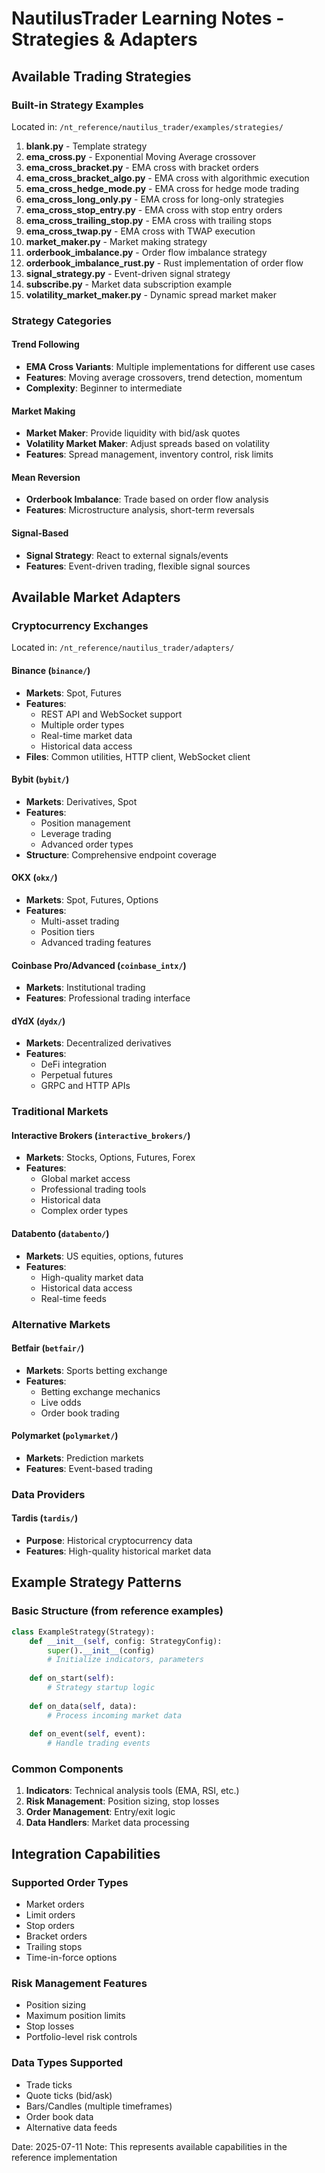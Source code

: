 # NautilusTrader Learning Notes - Strategies & Adapters

## Available Trading Strategies

### Built-in Strategy Examples
Located in: `/nt_reference/nautilus_trader/examples/strategies/`

1. **blank.py** - Template strategy
2. **ema_cross.py** - Exponential Moving Average crossover
3. **ema_cross_bracket.py** - EMA cross with bracket orders
4. **ema_cross_bracket_algo.py** - EMA cross with algorithmic execution
5. **ema_cross_hedge_mode.py** - EMA cross for hedge mode trading
6. **ema_cross_long_only.py** - EMA cross for long-only strategies
7. **ema_cross_stop_entry.py** - EMA cross with stop entry orders
8. **ema_cross_trailing_stop.py** - EMA cross with trailing stops
9. **ema_cross_twap.py** - EMA cross with TWAP execution
10. **market_maker.py** - Market making strategy
11. **orderbook_imbalance.py** - Order flow imbalance strategy
12. **orderbook_imbalance_rust.py** - Rust implementation of order flow
13. **signal_strategy.py** - Event-driven signal strategy
14. **subscribe.py** - Market data subscription example
15. **volatility_market_maker.py** - Dynamic spread market maker

### Strategy Categories

#### Trend Following
- **EMA Cross Variants**: Multiple implementations for different use cases
- **Features**: Moving average crossovers, trend detection, momentum
- **Complexity**: Beginner to intermediate

#### Market Making
- **Market Maker**: Provide liquidity with bid/ask quotes
- **Volatility Market Maker**: Adjust spreads based on volatility
- **Features**: Spread management, inventory control, risk limits

#### Mean Reversion
- **Orderbook Imbalance**: Trade based on order flow analysis
- **Features**: Microstructure analysis, short-term reversals

#### Signal-Based
- **Signal Strategy**: React to external signals/events
- **Features**: Event-driven trading, flexible signal sources

## Available Market Adapters

### Cryptocurrency Exchanges
Located in: `/nt_reference/nautilus_trader/adapters/`

#### Binance (`binance/`)
- **Markets**: Spot, Futures
- **Features**: 
  - REST API and WebSocket support
  - Multiple order types
  - Real-time market data
  - Historical data access
- **Files**: Common utilities, HTTP client, WebSocket client

#### Bybit (`bybit/`)
- **Markets**: Derivatives, Spot
- **Features**:
  - Position management
  - Leverage trading
  - Advanced order types
- **Structure**: Comprehensive endpoint coverage

#### OKX (`okx/`)
- **Markets**: Spot, Futures, Options
- **Features**: 
  - Multi-asset trading
  - Position tiers
  - Advanced trading features

#### Coinbase Pro/Advanced (`coinbase_intx/`)
- **Markets**: Institutional trading
- **Features**: Professional trading interface

#### dYdX (`dydx/`)
- **Markets**: Decentralized derivatives
- **Features**: 
  - DeFi integration
  - Perpetual futures
  - GRPC and HTTP APIs

### Traditional Markets

#### Interactive Brokers (`interactive_brokers/`)
- **Markets**: Stocks, Options, Futures, Forex
- **Features**:
  - Global market access
  - Professional trading tools
  - Historical data
  - Complex order types

#### Databento (`databento/`)
- **Markets**: US equities, options, futures
- **Features**:
  - High-quality market data
  - Historical data access
  - Real-time feeds

### Alternative Markets

#### Betfair (`betfair/`)
- **Markets**: Sports betting exchange
- **Features**: 
  - Betting exchange mechanics
  - Live odds
  - Order book trading

#### Polymarket (`polymarket/`)
- **Markets**: Prediction markets
- **Features**: Event-based trading

### Data Providers

#### Tardis (`tardis/`)
- **Purpose**: Historical cryptocurrency data
- **Features**: High-quality historical market data

## Example Strategy Patterns

### Basic Structure (from reference examples)
```python
class ExampleStrategy(Strategy):
    def __init__(self, config: StrategyConfig):
        super().__init__(config)
        # Initialize indicators, parameters
        
    def on_start(self):
        # Strategy startup logic
        
    def on_data(self, data):
        # Process incoming market data
        
    def on_event(self, event):
        # Handle trading events
```

### Common Components
1. **Indicators**: Technical analysis tools (EMA, RSI, etc.)
2. **Risk Management**: Position sizing, stop losses
3. **Order Management**: Entry/exit logic
4. **Data Handlers**: Market data processing

## Integration Capabilities

### Supported Order Types
- Market orders
- Limit orders
- Stop orders
- Bracket orders
- Trailing stops
- Time-in-force options

### Risk Management Features
- Position sizing
- Maximum position limits
- Stop losses
- Portfolio-level risk controls

### Data Types Supported
- Trade ticks
- Quote ticks (bid/ask)
- Bars/Candles (multiple timeframes)
- Order book data
- Alternative data feeds

Date: 2025-07-11
Note: This represents available capabilities in the reference implementation